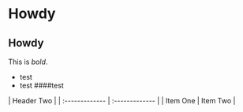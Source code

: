 # Howdy
## Howdy
This is *bold*.
- test
- test
####test

 | Header Two     |
| :------------- | :------------- |
| Item One       | Item Two       |
